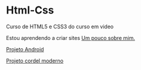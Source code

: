 # Html-Css
 Curso de HTML5 e CSS3 do curso em video

 Estou aprendendo a criar sites
<a href="https://fernandoferreirapires.github.io/Html-Css/Sobre-mim/index.html" target="_blank">Um pouco sobre mim.</a>

<a href="https://fernandoferreirapires.github.io/Html-Css/desafios/projeto-android/index.html" target="_blank">Projeto Android</a>

<a href="https://fernandoferreirapires.github.io/Html-Css/desafios/projeto-cordel-moderno/index.html">Projeto cordel moderno</a>